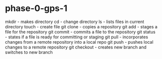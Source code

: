 # phase-0-gps-1

mkdir - makes directory
cd - change directory
ls - lists files in current directory
touch - create file
git clone - copies a repository 
git add - stages a file for the repository
git commit - commits a file to the repository
git status - states if a file is ready for committing or staging
git pull - incorporates changes from a remote repository into a local repo
git push - pushes local changes to a remote repository
git checkout - creates new branch and switches to new branch